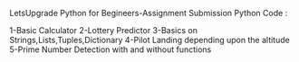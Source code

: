 LetsUpgrade Python for Begineers-Assignment Submission
Python Code :

1-Basic Calculator
2-Lottery Predictor
3-Basics on Strings,Lists,Tuples,Dictionary
4-Pilot Landing depending upon the altitude
5-Prime Number Detection with and without functions

